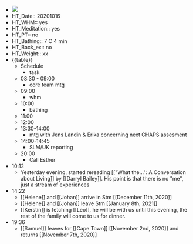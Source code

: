 - ![](https://firebasestorage.googleapis.com/v0/b/firescript-577a2.appspot.com/o/imgs%2Fapp%2FDavidsroam%2FmRlZ3frb_T.png?alt=media&token=3a4f3e55-fd65-45bb-a26b-382a62f52ff2)
- HT_Date:: 20201016
- HT_WHM:: yes
- HT_Meditation:: yes
- HT_PT:: no
- HT_Bathing:: 7 C 4 min
- HT_Back_ex:: no
- HT_Weight:: xx
- {{table}}
    - Schedule
        - task
    - 08:30 - 09:00
        - core team mtg
    - 09:00
        - whm
    - 10:00
        - bathing
    - 11:00
    - 12:00
    - 13:30-14:00
        - mtg with Jens Landin & Erika concerning next CHAPS assesment
    - 14:00-14:45
        - SLM/UK reporting
    - 20:00
        - Call Esther
-  10:12
    - Yesterday evening, started rereading [["What the...": A Conversation about Living]] by [[Darryl Bailey]]. His point is that there is no "me", just a stream of experiences
- 14:22
    - [[Helene]] and [[Johan]] arrive in Stm [[December 11th, 2020]]
    - [[Helene]] and [[Johan]] leave Stm [[January 8th, 2021]]
    - [[Kerstin]] is fetching [[Leo]], he will be with us until this evening, the rest of the family will come to us for dinner.
- 19:36
    - [[Samuel]] leaves for [[Cape Town]] [[November 2nd, 2020]] and returns [[November 7th, 2020]]
